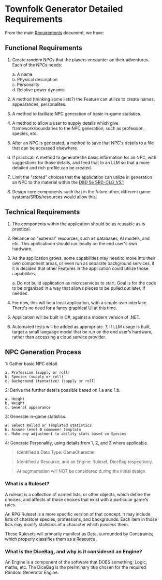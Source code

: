 # Townfolk Generator Detailed Requirements

From the main [Requirements](/doc/REQUIREMENTS.md) document, we have:

## Functional Requirements

1. Create random NPCs that the players encounter on their adventures. Each of the NPCs needs:

   a. A name  
   b. Physical description  
   c. Personality  
   d. Relative power dynamic

2. A method (thinking some lists?) the Feature can utilize to create names, appearances, personalites.
3. A method to faciliate NPC generation of basic in-game statistics.
4. A method to allow a user to supply details which give framework/boundaries to the NPC generation; such as profession, species, etc.
5. After an NPC is generated, a method to save that NPC's details to a file that can be accessed elsewhere.
6. If practical: A method to generate the basic information for an NPC, with suggestions for those details, and feed that to an LLM so that a more detailed and rich profile can be created.
7. Limit the "stored" choices that the application can utilize in generation an NPC to the material within the <a href="https://media.wizards.com/2016/downloads/DND/SRD-OGL_V5.1.pdf" target="_blank">D&D 5e SRD-OLG_V5.1</a>
8. Design core components such that in the future other, different game systems/SRDs/resources would allow this.

## Technical Requirements

1. The components within the application should be as reusable as is practical.
2. Reliance on "external" resources, such as databases, AI models, and etc. This applicatioon should run locally on the end user's own hardware.
3. As the application grows, some capabilities may need to move into their own component areas, or even run as separate background services, if it is decided that other Features in the application could utilize those capabilities.

   a. Do not build application as microservices to start. Goal is for the code to be organized in a way that allows pieces to be pulled out later, if needed.

4. For now, this will be a local application, with a simple user interface. There's no need for a fancy graphical UI at this time.
5. Application will be built in C#, against a modern version of .NET.
6. Automated tests will be added as appropriate. 7. If LLM usage is built, target a small language model that be run on the end user's hardware, rather than accessing a cloud service provider.

## NPC Generation Process

1: Gather basic NPC detail.

    a. Profession (supply or roll)
    b. Species (supply or roll)
    c. Background (tentative) (supply or roll)

2: Derive the further details possible based on 1.a and 1.b.

    a. Height
    b. Weight
    c. General appearance

3: Generate in-game statistics.

    a. Select Rolled or Templated statistics
    b. Assume level 0 commoner template
    c. Make any adjustment to ability stats based on Species

4: Generate Personality, using details from 1, 2, and 3 where applicable.

> Identified a Data Type: GameCharacter

> Identified a Resource, and an Engine: Ruleset, DiceBag respectively.

> AI augmentation will NOT be considered during the initial design.

### What is a Ruleset?

A ruleset is a collection of named lists, or other objects, which define the choices, and affects of those choices that exist with a particular game's rules.

An RPG Ruleset is a more specific version of that concept. It may include lists of charatcer species, professions, and backgrounds. Each item in those lists may modify statistics of a character which possess them.

These Rulesets will primarily manifest as Data, surrounded by Constraints; which properly classifies them as a Resource.

### What is the DiceBag, and why is it considered an Engine?

An Engine is a component of the software that DOES something; Logic, maths, etc.
The DiceBag is the preliminary title chosen for the required Random Generator Engine.
